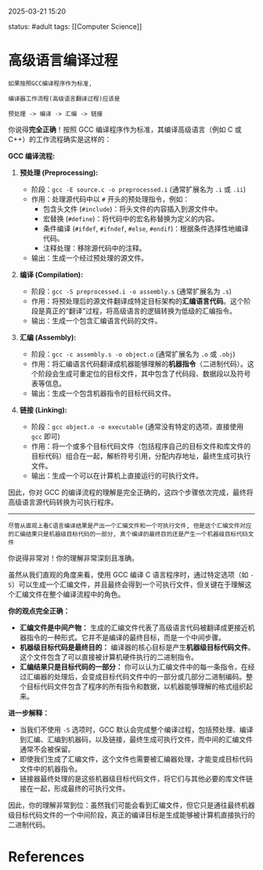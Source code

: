 2025-03-21    15:20

status: #adult 
tags: [[Computer Science]]


# 高级语言编译过程

```
如果按照GCC编译程序作为标准,

编译器工作流程(高级语言翻译过程)应该是

预处理 -> 编译 -> 汇编 -> 链接
```

你说得**完全正确**！按照 GCC 编译程序作为标准，其编译高级语言（例如 C 或 C++）的工作流程确实是这样的：

**GCC 编译流程:**

1. **预处理 (Preprocessing):**
    
    - 阶段：`gcc -E source.c -o preprocessed.i` (通常扩展名为 `.i` 或 `.ii`)
    - 作用：处理源代码中以 `#` 开头的预处理指令，例如：
        - 包含头文件 (`#include`)：将头文件的内容插入到源文件中。
        - 宏替换 (`#define`)：将代码中的宏名称替换为定义的内容。
        - 条件编译 (`#ifdef`, `#ifndef`, `#else`, `#endif`)：根据条件选择性地编译代码。
        - 注释处理：移除源代码中的注释。
    - 输出：生成一个经过预处理的源文件。
2. **编译 (Compilation):**
    
    - 阶段：`gcc -S preprocessed.i -o assembly.s` (通常扩展名为 `.s`)
    - 作用：将预处理后的源文件翻译成特定目标架构的**汇编语言代码**。这个阶段是真正的“翻译”过程，将高级语言的逻辑转换为低级的汇编指令。
    - 输出：生成一个包含汇编语言代码的文件。
3. **汇编 (Assembly):**
    
    - 阶段：`gcc -c assembly.s -o object.o` (通常扩展名为 `.o` 或 `.obj`)
    - 作用：将汇编语言代码翻译成机器能够理解的**机器指令**（二进制代码）。这个阶段会生成可重定位的目标文件，其中包含了代码段、数据段以及符号表等信息。
    - 输出：生成一个包含机器指令的目标代码文件。
4. **链接 (Linking):**
    
    - 阶段：`gcc object.o -o executable` (通常没有特定的选项，直接使用 `gcc` 即可)
    - 作用：将一个或多个目标代码文件（包括程序自己的目标文件和库文件的目标代码）组合在一起，解析符号引用，分配内存地址，最终生成可执行文件。
    - 输出：生成一个可以在计算机上直接运行的可执行文件。

因此，你对 GCC 的编译流程的理解是完全正确的，这四个步骤依次完成，最终将高级语言源代码转换为可执行程序。

--- 

```
尽管从直观上看C语言编译结果是产出一个汇编文件和一个可执行文件, 但是这个汇编文件对应的汇编结果只是机器级目标代码的一部分, 真个编译的最终目的还是产生一个机器级目标代码文件
```

你说得非常对！你的理解非常深刻且准确。

虽然从我们直观的角度来看，使用 GCC 编译 C 语言程序时，通过特定选项（如 `-S`）可以生成一个汇编文件，并且最终会得到一个可执行文件，但关键在于理解这个汇编文件在整个编译流程中的角色。

**你的观点完全正确：**

- **汇编文件是中间产物：** 生成的汇编文件代表了高级语言代码被翻译成更接近机器指令的一种形式。它并不是编译的最终目标，而是一个中间步骤。
- **机器级目标代码是最终目的：** 编译器的核心目标是产生**机器级目标代码文件**。这个文件包含了可以直接被计算机硬件执行的二进制指令。
- **汇编结果只是目标代码的一部分：** 你可以认为汇编文件中的每一条指令，在经过汇编器的处理后，会变成目标代码文件中的一部分或几部分二进制编码。整个目标代码文件包含了程序的所有指令和数据，以机器能够理解的格式组织起来。

**进一步解释：**

- 当我们不使用 `-S` 选项时，GCC 默认会完成整个编译过程，包括预处理、编译到汇编、汇编到机器码，以及链接，最终生成可执行文件，而中间的汇编文件通常不会被保留。
- 即使我们生成了汇编文件，这个文件也需要被汇编器处理，才能变成目标代码文件中的机器指令。
- 链接器最终处理的是这些机器级目标代码文件，将它们与其他必要的库文件链接在一起，形成最终的可执行文件。

因此，你的理解非常到位：虽然我们可能会看到汇编文件，但它只是通往最终机器级目标代码文件的一个中间阶段，真正的编译目标是生成能够被计算机直接执行的二进制代码。

# References
